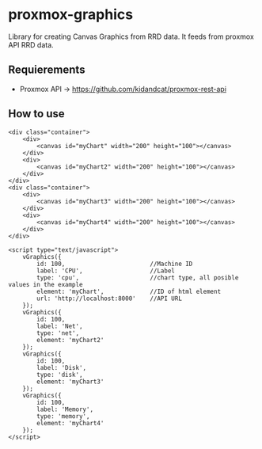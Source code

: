 # proxmox-graphics


Library for creating Canvas Graphics from RRD data.
It feeds from proxmox API RRD data.

## Requierements
 * Proxmox API -> https://github.com/kidandcat/proxmox-rest-api

## How to use

    <div class="container">
        <div>
            <canvas id="myChart" width="200" height="100"></canvas>
        </div>
        <div>
            <canvas id="myChart2" width="200" height="100"></canvas>
        </div>
    </div>
    <div class="container">
        <div>
            <canvas id="myChart3" width="200" height="100"></canvas>
        </div>
        <div>
            <canvas id="myChart4" width="200" height="100"></canvas>
        </div>
    </div>
    
    <script type="text/javascript">
        vGraphics({
            id: 100,                        //Machine ID
            label: 'CPU',                   //Label
            type: 'cpu',                    //chart type, all posible values in the example
            element: 'myChart',             //ID of html element
            url: 'http://localhost:8000'    //API URL
        });
        vGraphics({
            id: 100,
            label: 'Net',
            type: 'net',
            element: 'myChart2'
        });
        vGraphics({
            id: 100,
            label: 'Disk',
            type: 'disk',
            element: 'myChart3'
        });
        vGraphics({
            id: 100,
            label: 'Memory',
            type: 'memory',
            element: 'myChart4'
        });
    </script>
